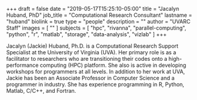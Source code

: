 +++
draft = false
date = "2019-05-17T15:25:10-05:00"
title = "Jacalyn Huband, PhD"
job_title = "Computational Research Consultant"
lastname = "huband"
biolink = true
type = "people"
description = ""
author = "UVARC Staff"
images = [
  ""
]
subjects = [
  "hpc",
  "rivanna",
  "parallel-computing",
  "python",
  "r",
  "matlab",
  "storage",
  "data-analysis",
  "vizlab"
]
+++

Jacalyn (Jackie) Huband, Ph.D. is a Computational Research Support Specialist at the University of Virginia (UVA). Her primary role is as a facilitator to researchers who are transitioning their codes onto a high-performance computing (HPC) platform. She also is active in developing workshops for programmers at all levels. In addition to her work at UVA, Jackie has been an Associate Professor in Computer Science and a programmer in industry. She has experience programming in R, Python, Matlab, C/C++, and Fortran.
